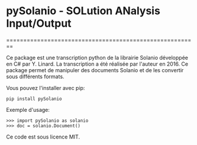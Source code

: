# pySolanio - SOLution ANalysis Input/Output
========================================================

Ce package est une transcription python de la librairie Solanio développée en C# par Y. Linard.
La transcription a été réalisée par l'auteur en 2016. 
Ce package permet de manipuler des documents Solanio et de les convertir sous différents formats.

Vous pouvez l'installer avec pip:

    pip install pySolanio

Exemple d'usage:

    >>> import pySolanio as solanio
    >>> doc = solanio.Document()

Ce code est sous licence MIT.
